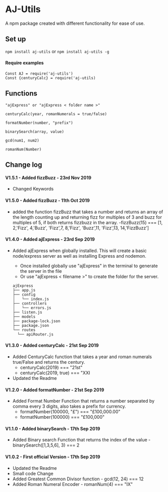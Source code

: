 # AJ-Utils

A npm package created with different functionality for ease of use.

## Set up

`npm install aj-utils`
or
`npm install aj-utils -g`

#### Require examples

```
Const AJ = require('aj-utils')
Const {centuryCalc} = require('aj-utils)
```

## Functions

`"ajExpress" or "ajExpress < folder name >"`

`centuryCalc(year, romanNumerals = true/false)`

`formatNumber(number, "prefix")`

`binarySearch(array, value)`

`gcd(num1, num2)`

`romanNum(Number)`

## Change log

#### V1.5.1 - Added fizzBuzz - 23rd Nov 2019

- Changed Keywords

#### V1.5.0 - Added fizzBuzz - 11th Oct 2019

- added the function fizzBuzz that takes a number and returns an array of the length counting up and returning fizz for multiples of 3 and buzz for multiples of 5, if both returns fizzbuzz in the array.
  -fizzBuzz(15) === [1, 2,'Fizz', 4,'Buzz', 'Fizz',7, 8,'Fizz', 'Buzz',11, 'Fizz',13, 14,'FizzBuzz']

#### V1.4.0 - Added ajExpress - 23rd Sep 2019

- Added ajExpress when globally installed. This will create a basic node/express server as well as installing Express and nodemon.

  - Once installed globally use "ajExpress" in the terminal to generate the server in the file
  - Or use "ajExpress < filename >" to create the folder for the server.

  ```
  ajExpress
  ├── app.js
  ├── config
  │   └── index.js
  ├── controllers
  │   └── errors.js
  ├── listen.js
  ├── models
  ├── package-lock.json
  ├── package.json
  └── routes
    └── apiRouter.js
  ```

#### V1.3.0 - Added centuryCalc - 21st Sep 2019

- Added CenturyCalc function that takes a year and roman numerals true/False and returns the century.
  - centuryCalc(2019) === "21st"
  - centuryCalc(2019, true) === "XXI
- Updated the Readme

#### V1.2.0 - Added formatNumber - 21st Sep 2019

- Added Format Number Function that returns a number separated by comma every 3 digits, also takes a prefix for currency.
  - formatNumber(100000, "£") === "£100,000.00"
  - formatNumber(100000) === "£100,000"

#### V1.1.0 - Added binarySearch - 17th Sep 2019

- Added Binary search Function that returns the index of the value - binarySearch([1,3,5,6], 3) === 2

#### V1.0.2 - First official Version - 17th Sep 2019

- Updated the Readme
- Small code Change
- Added Greatest Common Divisor function - gcd(12, 24) === 12
- Added Roman Numeral Encoder - romanNum(4) === "IX"
